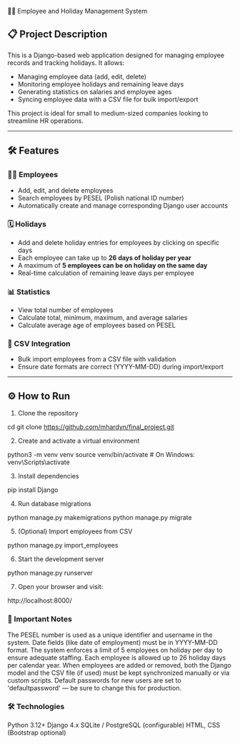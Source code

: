 🧑‍💼 Employee and Holiday Management System

## 📋 Project Description

This is a Django-based web application designed for managing employee records and tracking holidays. It allows:

- Managing employee data (add, edit, delete)
- Monitoring employee holidays and remaining leave days
- Generating statistics on salaries and employee ages
- Syncing employee data with a CSV file for bulk import/export

This project is ideal for small to medium-sized companies looking to streamline HR operations.

---

## 🛠️ Features

### 👨‍💼 Employees
- Add, edit, and delete employees
- Search employees by PESEL (Polish national ID number)
- Automatically create and manage corresponding Django user accounts

### 🗓️ Holidays
- Add and delete holiday entries for employees by clicking on specific days
- Each employee can take up to **26 days of holiday per year**
- A maximum of **5 employees can be on holiday on the same day**
- Real-time calculation of remaining leave days per employee

### 📊 Statistics
- View total number of employees
- Calculate total, minimum, maximum, and average salaries
- Calculate average age of employees based on PESEL

### 📁 CSV Integration
- Bulk import employees from a CSV file with validation
- Ensure date formats are correct (YYYY-MM-DD) during import/export

---

## ⚙️ How to Run

1. Clone the repository
   
cd <your-project-folder>
git clone https://github.com/mhardyn/final_project.git

2. Create and activate a virtual environment

python3 -m venv venv
source venv/bin/activate    # On Windows: venv\Scripts\activate

3. Install dependencies

pip install Django

4. Run database migrations

python manage.py makemigrations
python manage.py migrate

5. (Optional) Import employees from CSV

python manage.py import_employees

6. Start the development server

python manage.py runserver

7. Open your browser and visit:

http://localhost:8000/

### 🚨 Important Notes

The PESEL number is used as a unique identifier and username in the system.
Date fields (like date of employment) must be in YYYY-MM-DD format.
The system enforces a limit of 5 employees on holiday per day to ensure adequate staffing.
Each employee is allowed up to 26 holiday days per calendar year.
When employees are added or removed, both the Django model and the CSV file (if used) must be kept synchronized manually or via custom scripts.
Default passwords for new users are set to 'defaultpassword' — be sure to change this for production.


### 🛠️ Technologies

Python 3.12+
Django 4.x
SQLite / PostgreSQL (configurable)
HTML, CSS (Bootstrap optional)

